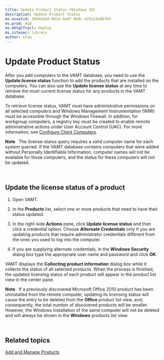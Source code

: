 ```yaml
---
title: Update Product Status (Windows 10)
description: Update Product Status
ms.assetid: 39d4abd4-801a-4e8f-9b8c-425a24a96764
ms.prod: W10
ms.mktglfcycl: deploy
ms.sitesec: library
author: CFaw
---
```


# Update Product Status


After you add computers to the VAMT database, you need to use the **Update license status** function to add the products that are installed on the computers. You can also use the **Update license status** at any time to retrieve the most current license status for any products in the VAMT database.

To retrieve license status, VAMT must have administrative permissions on all selected computers and Windows Management Instrumentation (WMI) must be accessible through the Windows Firewall. In addition, for workgroup computers, a registry key must be created to enable remote administrative actions under User Account Control (UAC). For more information, see [Configure Client Computers](configure-client-computers-vamt-30-win8.md).

**Note**  
The license-status query requires a valid computer name for each system queried. If the VAMT database contains computers that were added without Personally Identifiable Information, computer names will not be available for those computers, and the status for these computers will not be updated.

 

## Update the license status of a product


1.  Open VAMT.

2.  In the **Products** list, select one or more products that need to have their status updated.

3.  In the right-side **Actions** pane, click **Update license status** and then click a credential option. Choose **Alternate Credentials** only if you are updating products that require administrator credentials different from the ones you used to log into the computer.

4.  If you are supplying alternate credentials, in the **Windows Security** dialog box type the appropriate user name and password and click **OK**.

VAMT displays the **Collecting product information** dialog box while it collects the status of all selected products. When the process is finished, the updated licensing status of each product will appear in the product list view in the center pane.

**Note**  
If a previously discovered Microsoft Office 2010 product has been uninstalled from the remote computer, updating its licensing status will cause the entry to be deleted from the **Office** product list view, and, consequently, the total number of discovered products will be smaller. However, the Windows installation of the same computer will not be deleted and will always be shown in the **Windows** products list view.

 

## Related topics


[Add and Manage Products](add-and-manage-products-vamt-30-win8.md)

 

 





